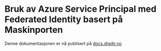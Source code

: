# Bruk av Azure Service Principal med Federated Identity basert på Maskinporten

Denne dokumentasjonen er nå publisert på [docs.digdir.no](https://docs.digdir.no/docs/Maskinporten/maskinporten_skyporten_azure)
